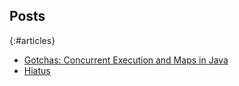 ## Posts

{:#articles}
- [Gotchas: Concurrent Execution and Maps in Java](posts/hashmap.md)
- [Hiatus](posts/Hiatus.md)
